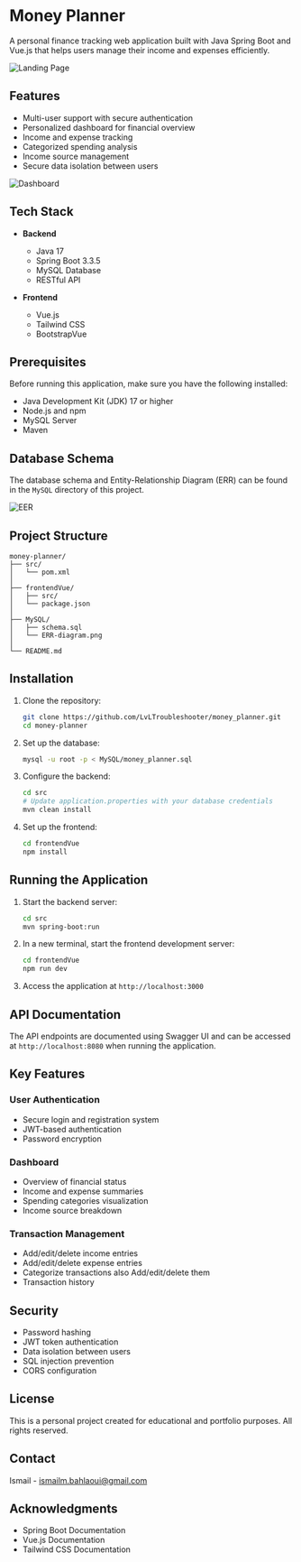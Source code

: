 # Money Planner

A personal finance tracking web application built with Java Spring Boot and Vue.js that helps users manage their income and expenses efficiently.

![Landing Page](/Misc/LandingPage.png)

## Features

- Multi-user support with secure authentication
- Personalized dashboard for financial overview
- Income and expense tracking
- Categorized spending analysis
- Income source management
- Secure data isolation between users

![Dashboard](/Misc/DashBoard.png)

## Tech Stack

- **Backend**
    - Java 17
    - Spring Boot 3.3.5
    - MySQL Database
    - RESTful API

- **Frontend**
    - Vue.js
    - Tailwind CSS
    - BootstrapVue

## Prerequisites

Before running this application, make sure you have the following installed:
- Java Development Kit (JDK) 17 or higher
- Node.js and npm
- MySQL Server
- Maven

## Database Schema

The database schema and Entity-Relationship Diagram (ERR) can be found in the `MySQL` directory of this project.

![EER](/Misc/EER.png)

## Project Structure

```
money-planner/
├── src/
│   └── pom.xml
│
├── frontendVue/
│   ├── src/
│   └── package.json
│
├── MySQL/
│   ├── schema.sql
│   └── ERR-diagram.png
│
└── README.md
```

## Installation

1. Clone the repository:
   ```bash
   git clone https://github.com/LvLTroubleshooter/money_planner.git
   cd money-planner
   ```

2. Set up the database:
   ```bash
   mysql -u root -p < MySQL/money_planner.sql
   ```

3. Configure the backend:
   ```bash
   cd src
   # Update application.properties with your database credentials
   mvn clean install
   ```

4. Set up the frontend:
   ```bash
   cd frontendVue
   npm install
   ```

## Running the Application

1. Start the backend server:
   ```bash
   cd src
   mvn spring-boot:run
   ```

2. In a new terminal, start the frontend development server:
   ```bash
   cd frontendVue
   npm run dev
   ```

3. Access the application at `http://localhost:3000`

## API Documentation

The API endpoints are documented using Swagger UI and can be accessed at `http://localhost:8080` when running the application.

## Key Features

### User Authentication
- Secure login and registration system
- JWT-based authentication
- Password encryption

### Dashboard
- Overview of financial status
- Income and expense summaries
- Spending categories visualization
- Income source breakdown

### Transaction Management
- Add/edit/delete income entries
- Add/edit/delete expense entries
- Categorize transactions also Add/edit/delete them
- Transaction history

## Security

- Password hashing
- JWT token authentication
- Data isolation between users
- SQL injection prevention
- CORS configuration

## License

This is a personal project created for educational and portfolio purposes. All rights reserved.

## Contact

Ismail - ismailm.bahlaoui@gmail.com

## Acknowledgments

- Spring Boot Documentation
- Vue.js Documentation
- Tailwind CSS Documentation

